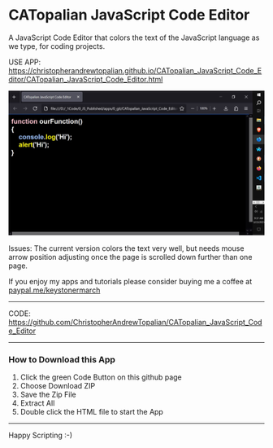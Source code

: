 # CATopalian JavaScript Code Editor
A JavaScript Code Editor that colors the text of the JavaScript language as we type, for coding projects.  

USE APP: https://christopherandrewtopalian.github.io/CATopalian_JavaScript_Code_Editor/CATopalian_JavaScript_Code_Editor.html  

![screenshot_001](src/media/textures/screenshots/001.JPG)  

Issues: The current version colors the text very well, but needs mouse arrow position adjusting once the page is scrolled down further than one page.  

If you enjoy my apps and tutorials please consider buying me a coffee at [paypal.me/keystonermarch](https://www.paypal.com/paypalme/keystonermarch)

---

CODE: https://github.com/ChristopherAndrewTopalian/CATopalian_JavaScript_Code_Editor

---

### How to Download this App
1. Click the green Code Button on this github page
2. Choose Download ZIP
3. Save the Zip File
4. Extract All
5. Double click the HTML file to start the App

---

Happy Scripting :-)

